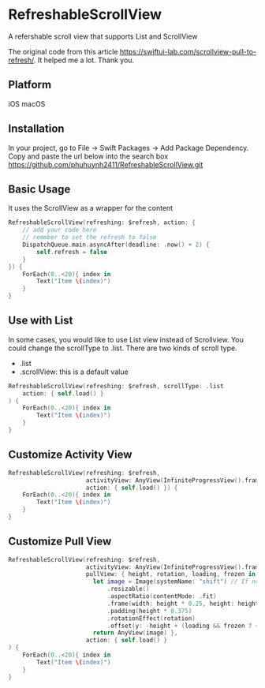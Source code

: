 # RefreshableScrollView

A refershable scroll view that supports List and ScrollView

The original code from this article https://swiftui-lab.com/scrollview-pull-to-refresh/. It helped me a lot. Thank you.

## Platform
iOS
macOS

## Installation
In your project, go to File -> Swift Packages -> Add Package Dependency. Copy and paste the url below into the search box
https://github.com/phuhuynh2411/RefreshableScrollView.git

## Basic Usage
It uses the ScrollView as a wrapper for the content
```swift
RefreshableScrollView(refreshing: $refresh, action: {
    // add your code here
    // remmber to set the refresh to false
    DispatchQueue.main.asyncAfter(deadline: .now() + 2) {
        self.refresh = false
    }
}) {
    ForEach(0..<20){ index in
        Text("Item \(index)")
    }
}
```
## Use with List
In some cases, you would like to use List view instead of Scrollview. You could change the scrollType to .list. There are two kinds of scroll type.
* .list
* .scrollView: this is a default value

```swift
RefreshableScrollView(refreshing: $refresh, scrollType: .list
    action: { self.load() }
) {
    ForEach(0..<20){ index in
        Text("Item \(index)")
    }
}
```

## Customize Activity View
```swift
RefreshableScrollView(refreshing: $refresh,
                      activityView: AnyView(InfiniteProgressView().frame(width: 20, height: 20, alignment: .center)),
                      action: { self.load() }) {
    ForEach(0..<20){ index in
        Text("Item \(index)")
    }
}
```
## Customize Pull View
```swift
RefreshableScrollView(refreshing: $refresh,
                      activityView: AnyView(InfiniteProgressView().frame(width: 20, height: 20, alignment: .center)),
                      pullView: { height, rotation, loading, frozen in
                        let image = Image(systemName: "shift") // If not loading, show the arrow
                            .resizable()
                            .aspectRatio(contentMode: .fit)
                            .frame(width: height * 0.25, height: height * 0.25).fixedSize()
                            .padding(height * 0.375)
                            .rotationEffect(rotation)
                            .offset(y: -height + (loading && frozen ? +height : 0.0))
                        return AnyView(image) },
                      action: { self.load() }
) {
    ForEach(0..<20){ index in
        Text("Item \(index)")
    }
}
```
